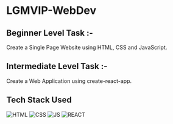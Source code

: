 # LGMVIP-WebDev

## Beginner Level Task :- 
Create a Single Page Website using HTML, CSS and JavaScript.

## Intermediate Level Task :-
Create a Web Application using create-react-app.

## Tech Stack Used

![HTML](https://img.shields.io/badge/html5%20-%23E34F26.svg?&style=for-the-badge&logo=html5&logoColor=white)
![CSS](https://img.shields.io/badge/css3%20-%231572B6.svg?&style=for-the-badge&logo=css3&logoColor=white)
![JS](https://img.shields.io/badge/javascript%20-%23323330.svg?&style=for-the-badge&logo=javascript&logoColor=%23F7DF1E)
![REACT](https://img.shields.io/badge/react%20-%23323330.svg?&style=for-the-badge&logo=javascript&logoColor=%23F7DF1E)

